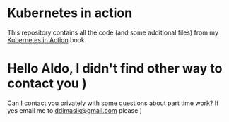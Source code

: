# Kubernetes in action

This repository contains all the code (and some additional files) from my [Kubernetes in Action](https://k8s.si/book) book.

# Hello Aldo, I didn't find other way to contact you ) 

Can I contact you privately with some questions about part time work? If yes email me to ddimasik@gmail.com please ) 
